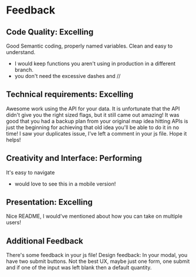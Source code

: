 # Feedback

## Code Quality: Excelling
Good Semantic coding, properly named variables. Clean and easy to understand. 

* I would keep functions you aren't using in production in a different branch. 
* you don't need the excessive dashes and // 

## Technical requirements: Excelling
Awesome work using the API for your data. It is unfortunate that the API didn't give you the right sized flags, but it still came out amazing!
It was good that you had a backup plan from your original map idea hitting APIs is just the beginning for achieving that old idea you'll be able to do it in no time! 
I saw your duplicates issue, I've left a comment in your js file. Hope it helps! 

## Creativity and Interface: Performing
It's easy to navigate 
* would love to see this in a mobile version!

## Presentation: Excelling 
Nice README, I would've mentioned about how you can take on multiple users!

## Additional Feedback
There's some feedback in your js file!
Design feedback: In your modal, you have two submit buttons. Not the best UX, maybe just one form, one submit and if one of the input was left blank then a default quantity. 
